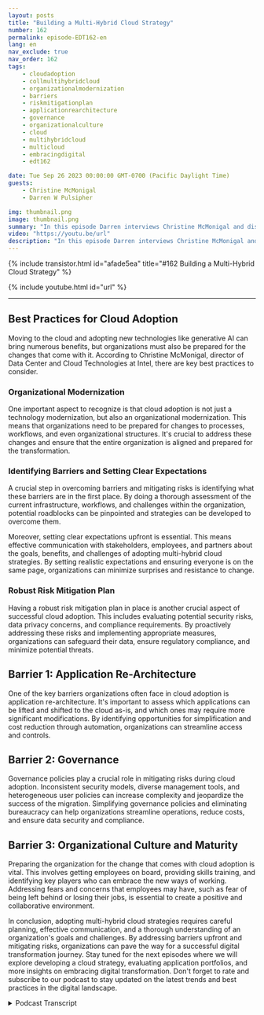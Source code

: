 ```yaml
---
layout: posts
title: "Building a Multi-Hybrid Cloud Strategy"
number: 162
permalink: episode-EDT162-en
lang: en
nav_exclude: true
nav_order: 162
tags:
    - cloudadoption
    - collmultihybridcloud
    - organizationalmodernization
    - barriers
    - riskmitigationplan
    - applicationrearchitecture
    - governance
    - organizationalculture
    - cloud
    - multihybridcloud
    - multicloud
    - embracingdigital
    - edt162

date: Tue Sep 26 2023 00:00:00 GMT-0700 (Pacific Daylight Time)
guests:
    - Christine McMonigal
    - Darren W Pulsipher

img: thumbnail.png
image: thumbnail.png
summary: "In this episode Darren interviews Christine McMonigal and discuss the challenges organizations face when transitioning to the cloud and adopting multi-hybrid cloud architectures. They highlight the importance of understanding these obstacles and providing guidance to overcome them. This episode will dive deeper into some key barriers and strategies for mitigating risks, ensuring a successful cloud transformation."
video: "https://youtu.be/url"
description: "In this episode Darren interviews Christine McMonigal and discuss the challenges organizations face when transitioning to the cloud and adopting multi-hybrid cloud architectures. They highlight the importance of understanding these obstacles and providing guidance to overcome them. This episode will dive deeper into some key barriers and strategies for mitigating risks, ensuring a successful cloud transformation."
---
```


<div>
{% include transistor.html id="afade5ea" title="#162 Building a Multi-Hybrid Cloud Strategy" %}

{% include youtube.html id="url" %}
</div>

---

## Best Practices for Cloud Adoption

Moving to the cloud and adopting new technologies like generative AI can bring numerous benefits, but organizations must also be prepared for the changes that come with it. According to Christine McMonigal, director of Data Center and Cloud Technologies at Intel, there are key best practices to consider.

### Organizational Modernization

One important aspect to recognize is that cloud adoption is not just a technology modernization, but also an organizational modernization. This means that organizations need to be prepared for changes to processes, workflows, and even organizational structures. It's crucial to address these changes and ensure that the entire organization is aligned and prepared for the transformation.

### Identifying Barriers and Setting Clear Expectations

A crucial step in overcoming barriers and mitigating risks is identifying what these barriers are in the first place. By doing a thorough assessment of the current infrastructure, workflows, and challenges within the organization, potential roadblocks can be pinpointed and strategies can be developed to overcome them.

Moreover, setting clear expectations upfront is essential. This means effective communication with stakeholders, employees, and partners about the goals, benefits, and challenges of adopting multi-hybrid cloud strategies. By setting realistic expectations and ensuring everyone is on the same page, organizations can minimize surprises and resistance to change.

### Robust Risk Mitigation Plan

Having a robust risk mitigation plan in place is another crucial aspect of successful cloud adoption. This includes evaluating potential security risks, data privacy concerns, and compliance requirements. By proactively addressing these risks and implementing appropriate measures, organizations can safeguard their data, ensure regulatory compliance, and minimize potential threats.

## Barrier 1: Application Re-Architecture

One of the key barriers organizations often face in cloud adoption is application re-architecture. It's important to assess which applications can be lifted and shifted to the cloud as-is, and which ones may require more significant modifications. By identifying opportunities for simplification and cost reduction through automation, organizations can streamline access and controls.

## Barrier 2: Governance

Governance policies play a crucial role in mitigating risks during cloud adoption. Inconsistent security models, diverse management tools, and heterogeneous user policies can increase complexity and jeopardize the success of the migration. Simplifying governance policies and eliminating bureaucracy can help organizations streamline operations, reduce costs, and ensure data security and compliance.

## Barrier 3: Organizational Culture and Maturity

Preparing the organization for the change that comes with cloud adoption is vital. This involves getting employees on board, providing skills training, and identifying key players who can embrace the new ways of working. Addressing fears and concerns that employees may have, such as fear of being left behind or losing their jobs, is essential to create a positive and collaborative environment.

In conclusion, adopting multi-hybrid cloud strategies requires careful planning, effective communication, and a thorough understanding of an organization's goals and challenges. By addressing barriers upfront and mitigating risks, organizations can pave the way for a successful digital transformation journey. Stay tuned for the next episodes where we will explore developing a cloud strategy, evaluating application portfolios, and more insights on embracing digital transformation. Don't forget to rate and subscribe to our podcast to stay updated on the latest trends and best practices in the digital landscape.



<details>
<summary> Podcast Transcript </summary>

<p></p>

</details>
